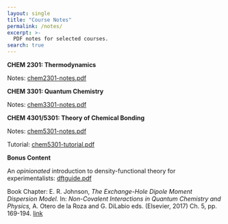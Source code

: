 ```yaml
---
layout: single
title: "Course Notes"
permalink: /notes/
excerpt: >-
  PDF notes for selected courses.
search: true
---
```


**CHEM 2301: Thermodynamics**

Notes: [chem2301-notes.pdf](/downloads/chem2301-notes.pdf)


**CHEM 3301: Quantum Chemistry**

Notes: [chem3301-notes.pdf](/downloads/chem3301-notes.pdf)


**CHEM 4301/5301: Theory of Chemical Bonding**

Notes: [chem5301-notes.pdf](/downloads/chem5301-notes.pdf)

Tutorial: [chem5301-tutorial.pdf](/downloads/chem5301-tutorial.pdf)


**Bonus Content**

An *opinionated* introduction to density-functional theory for experimentalists:
[dftguide.pdf](/downloads/dftguide.pdf)

Book Chapter: E. R. Johnson, *The Exchange-Hole Dipole Moment Dispersion Model.* In: *Non-Covalent Interactions in Quantum Chemistry and Physics,* A. Otero de la Roza and G. DiLabio eds. (Elsevier, 2017) Ch. 5, pp. 169-194. [link](https://doi.org/10.1016/B978-0-12-809835-6.00006-2)


